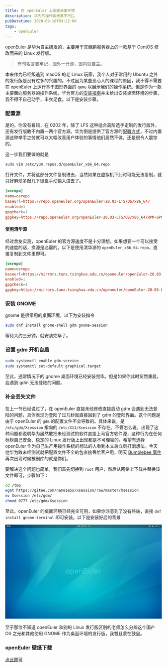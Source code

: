 ```yaml
---
title: 在 openEuler 上安装桌面环境
description: 华为的操作系统真不行👋。
pubDatetime: 2020-09-10T03:22:00
tags:
    - openEuler
---
```


openEuler 是华为自主研发的，主要用于其鲲鹏服务器上的一款基于 CentOS 修改而来的 Linux 发行版。

> 有句名言要牢记，国外一开源，国内就自主。

本来作为已经叛逃到 macOS 的老 Linux 玩家，我个人对于常用的 Ubuntu 之外的发行版是没有过多的兴趣的。不过因为某些恶心人的课程的原因，我不得不需要在 openEuler 上运行基于图形界面的  `qemu` 以展示我们的操作系统。但是作为一款主要面向服务器的操作系统，华为官方的[安装指南](https://openeuler.org/zh/docs/20.03_LTS/docs/Quickstart/quick-start.html)并未给出安装桌面环境的步骤，我不得不自己动手，丰衣足食。以下是安装步骤。

<!--more-->

### 配置源

是的，你没有看错，在 0202 年，除了 LFS 这种适合高阶选手定制的发行版外，还有发行版敢不内置一两个官方源。华为倒是提供了官方源的[配置方式](https://openeuler.org/zh/docs/20.03_LTS/docs/Administration/%E4%BD%BF%E7%94%A8DNF%E7%AE%A1%E7%90%86%E8%BD%AF%E4%BB%B6%E5%8C%85.html)，不过内置源这种举手之劳就可以大幅改善用户体验的事情他们居然不做，还是很令人震惊的。

这一步我们要做的就是

```bash
sudo vim /etc/yum.repos.d/openEuler_x86_64.repo
```

打开文件，并将这部分文件复制进去，当然如果在虚拟机下此时可能无法复制，就只好麻烦多敲几下键盘手动输入进去了。

```toml
[osrepo]
name=osrepo
baseurl=https://repo.openeuler.org/openEuler-20.03-LTS/OS/x86_64/
enabled=1
gpgcheck=1
gpgkey=https://repo.openeuler.org/openEuler-20.03-LTS/OS/x86_64/RPM-GPG-KEY-openEuler
```

#### 使用清华源

经过舍友实测，openEuler 的官方源速度不是十分理想，如果想要一个可以接受的速度的话，换源是必需的。以下是使用清华源的 `openEuler_x86_64.repo`，直接复制到文件里即可。

```toml
[osrepo]
name=osrepo
baseurl=https://mirrors.tuna.tsinghua.edu.cn/openeuler/openEuler-20.03-LTS/OS/x86_64/
enabled=1
gpgcheck=1
gpgkey=https://mirrors.tuna.tsinghua.edu.cn/openeuler/openEuler-20.03-LTS/OS/x86_64/RPM-GPG-KEY-openEuler
```

### 安装 GNOME

gnome 是很常用的桌面环境，以下为安装指令

```bash
sudo dnf install gnome-shell gdm gnome-session
```

等待大约三分钟，就安装完毕了。

### 设置 gdm 开机自启

```bash
sudo systemctl enable gdm.service
sudo systemctl set-default graphical.target
```

至此，通常情况下的 gnome 桌面环境已经安装完毕。但是如果你此时贸然重启，会遇到 gdm 无法登陆的问题。

### 补全丢失文件

在上一节已经说过了，在 openEuler 直接未经修改直接启动 gdm 会遇到无法登陆的问题，具体表现为登陆了过几秒就直接回到了 gdm 的登陆界面。这个问题是由于 openEuler 的 `gdm` 的配置文件不全导致的。具体来说，是 `/etc/gdm/Xsession` 指向的 `/etc/X11/Xsession` 不存在。不管怎么说，出现了这种问题都说明华为居然敢把未经测试的软件直接上马官方软件源，这种行为在任何标榜自己安全、稳定的 Linux 发行版上出现都是不可理喻的。希望有选择 openEuler 作为自己生产用操作系统的想法的人看到本文后立刻打消想法。今天他华为敢未经测试就把配置文件不全的包直接丢给客户用，明天 [Bumblebee 事件](https://lantian.pub/article/forward/foolish-code-typo.lantian/)再次出现时候被删库的就是你们。

要解决这个问题也简单，我们首先切换到 `root` 用户，然后从网络上下载并替换该文件即可，步骤如下：

```bash
cd /tmp
wget https://gitee.com/name1e5s/xsession/raw/master/Xsession
mv Xsession /etc/gdm/
chmod 0777 /etc/gdm/Xsession
```

至此，openEuler 的桌面环境已经完全可用，如果你注意到了没有终端，直接 `dnf install gnome-terminal` 即可安装。以下是安装好后的背景

![](https://raw.githubusercontent.com/name1e5s/article/master/pic/openEuler.png)

至于那位不知道 openEuler 和别的 Linux 发行版区别的老师怎么分辨这个国产 OS 之光和其他使用 GNOME 作为桌面环境的发行版，我暂且蒙在鼓里。

### openEuler 壁纸下载

[点此即可](https://raw.githubusercontent.com/name1e5s/article/master/pic/openEuler.zip)


